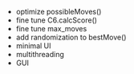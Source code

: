 * optimize possibleMoves()
* fine tune C6.calcScore()
* fine tune max_moves
* add randomization to bestMove()
* minimal UI
* multithreading
* GUI